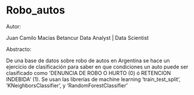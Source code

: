 # Robo_autos

Autor:

Juan Camilo Macías Betancur Data Analyst | Data Scientist

Abstracto:

De una base de datos sobre robo de autos en Argentina se hace un ejercicio de clasificación para saber en que condiciones un auto puede ser clasificado como 'DENUNCIA DE ROBO O HURTO (0) ó RETENCION INDEBIDA' (1). Se usan las librerías de machine learning ‘train_test_split’, ‘KNeighborsClassifier’, y ‘RandomForestClassifier’


